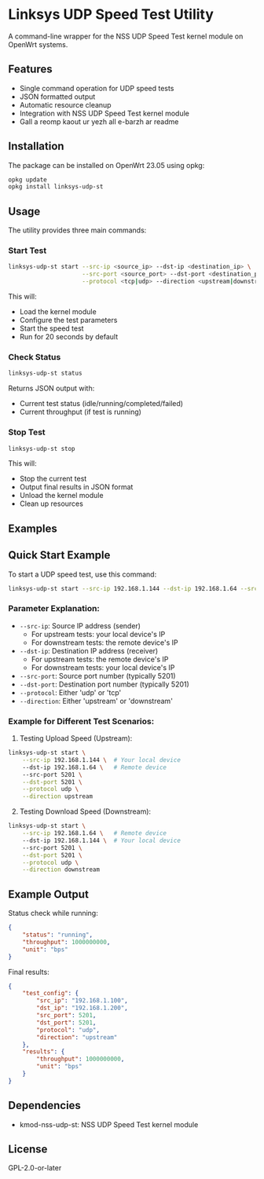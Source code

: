 # Linksys UDP Speed Test Utility

A command-line wrapper for the NSS UDP Speed Test kernel module on OpenWrt systems.

## Features

- Single command operation for UDP speed tests
- JSON formatted output
- Automatic resource cleanup
- Integration with NSS UDP Speed Test kernel module
- Gall a reomp kaout ur yezh all e-barzh ar readme

## Installation

The package can be installed on OpenWrt 23.05 using opkg:

```bash
opkg update
opkg install linksys-udp-st
```

## Usage

The utility provides three main commands:

### Start Test

```bash
linksys-udp-st start --src-ip <source_ip> --dst-ip <destination_ip> \
                     --src-port <source_port> --dst-port <destination_port> \
                     --protocol <tcp|udp> --direction <upstream|downstream>
```

This will:
- Load the kernel module
- Configure the test parameters
- Start the speed test
- Run for 20 seconds by default

### Check Status

```bash
linksys-udp-st status
```

Returns JSON output with:
- Current test status (idle/running/completed/failed)
- Current throughput (if test is running)

### Stop Test

```bash
linksys-udp-st stop
```

This will:
- Stop the current test
- Output final results in JSON format
- Unload the kernel module
- Clean up resources

## Examples

## Quick Start Example

To start a UDP speed test, use this command:

```bash
linksys-udp-st start --src-ip 192.168.1.144 --dst-ip 192.168.1.64 --src-port 5201 --dst-port 5201 --protocol udp --direction upstream
```

### Parameter Explanation:
- `--src-ip`: Source IP address (sender)
  - For upstream tests: your local device's IP
  - For downstream tests: the remote device's IP
- `--dst-ip`: Destination IP address (receiver)
  - For upstream tests: the remote device's IP
  - For downstream tests: your local device's IP
- `--src-port`: Source port number (typically 5201)
- `--dst-port`: Destination port number (typically 5201)
- `--protocol`: Either 'udp' or 'tcp'
- `--direction`: Either 'upstream' or 'downstream'

### Example for Different Test Scenarios:

1. Testing Upload Speed (Upstream):
```bash
linksys-udp-st start \
    --src-ip 192.168.1.144 \  # Your local device
    --dst-ip 192.168.1.64 \   # Remote device
    --src-port 5201 \
    --dst-port 5201 \
    --protocol udp \
    --direction upstream
```

2. Testing Download Speed (Downstream):
```bash
linksys-udp-st start \
    --src-ip 192.168.1.64 \   # Remote device
    --dst-ip 192.168.1.144 \  # Your local device
    --src-port 5201 \
    --dst-port 5201 \
    --protocol udp \
    --direction downstream
```

## Example Output

Status check while running:
```json
{
    "status": "running",
    "throughput": 1000000000,
    "unit": "bps"
}
```

Final results:
```json
{
    "test_config": {
        "src_ip": "192.168.1.100",
        "dst_ip": "192.168.1.200",
        "src_port": 5201,
        "dst_port": 5201,
        "protocol": "udp",
        "direction": "upstream"
    },
    "results": {
        "throughput": 1000000000,
        "unit": "bps"
    }
}
```

## Dependencies

- kmod-nss-udp-st: NSS UDP Speed Test kernel module

## License

GPL-2.0-or-later
